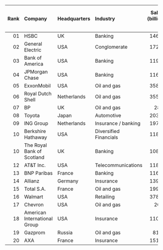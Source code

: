 |   Rank | Company                      | Headquarters   | Industry               |   Sales (billion $) |   Profits (billion $) | Assets (billion $)   |   Market Value (billion $) |
|-------:|:-----------------------------|:---------------|:-----------------------|--------------------:|----------------------:|:---------------------|---------------------------:|
|     01 | HSBC                         | UK             | Banking                |               146.1 |                  19.1 | 2,349.0              |                      180.8 |
|     02 | General Electric             | USA            | Conglomerate           |               172.7 |                  22.2 | 795.3                |                      330.9 |
|     03 | Bank of America              | USA            | Banking                |               119.2 |                  15   | 1,715.8              |                      176.5 |
|     04 | JPMorgan Chase               | USA            | Banking                |               116.4 |                  15.4 | 1,562.2              |                      136.9 |
|     05 | ExxonMobil                   | USA            | Oil and gas            |               358.6 |                  40.6 | 242.1                |                      465.5 |
|     06 | Royal Dutch Shell            | Netherlands    | Oil and gas            |               355.8 |                  31.3 | 266.2                |                      221.1 |
|     07 | BP                           | UK             | Oil and gas            |               281   |                  20.6 | 236.1                |                      204.9 |
|     08 | Toyota                       | Japan          | Automotive             |               203.8 |                  14   | 276.4                |                      175.1 |
|     09 | ING Group                    | Netherlands    | Insurance / banking    |               197.9 |                  12.7 | 1,932.2              |                       75.8 |
|     10 | Berkshire Hathaway           | USA            | Diversified Financials |               118.3 |                  13.2 | 273.2                |                      216.7 |
|     10 | The Royal Bank of Scotland   | UK             | Banking                |               108.5 |                  14.6 | 3,807.5              |                       76.6 |
|     12 | AT&T Inc.                    | USA            | Telecommunications     |               118.9 |                  12   | 275.6                |                      210.2 |
|     13 | BNP Paribas                  | France         | Banking                |               116.2 |                  10.7 | 2,494.4              |                       81.9 |
|     14 | Allianz                      | Germany        | Insurance              |               139.1 |                  10.9 | 1,547.5              |                       80.3 |
|     15 | Total S.A.                   | France         | Oil and gas            |               199.7 |                  19.2 | 165.8                |                      181.8 |
|     16 | Walmart                      | USA            | Retailing              |               378.8 |                  12.7 | 163.4                |                      198.6 |
|     17 | Chevron                      | USA            | Oil and gas            |               204   |                  18.7 | 148.8                |                      180   |
|     18 | American International Group | USA            | Insurance              |               110.1 |                   6.2 | 1,060.5              |                      118.2 |
|     19 | Gazprom                      | Russia         | Oil and gas            |                81.8 |                  23.3 | 201.7                |                      306.8 |
|     20 | AXA                          | France         | Insurance              |               151.7 |                   7.8 | 1,064.7              |                       70.3 |